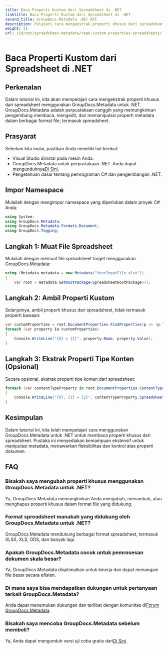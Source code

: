 ```yaml
---
title: Baca Properti Kustom dari Spreadsheet di .NET
linktitle: Baca Properti Kustom dari Spreadsheet di .NET
second_title: GroupDocs.Metadata .NET API
description: Pelajari cara mengekstrak properti khusus dari spreadsheet menggunakan GroupDocs.Metadata untuk .NET. Tingkatkan manipulasi metadata di aplikasi .NET Anda.
weight: 11
url: /id/net/spreadsheet-metadata/read-custom-properties-spreadsheets/
---
```


# Baca Properti Kustom dari Spreadsheet di .NET

## Perkenalan
Dalam tutorial ini, kita akan mempelajari cara mengekstrak properti khusus dari spreadsheet menggunakan GroupDocs.Metadata untuk .NET. GroupDocs.Metadata adalah perpustakaan canggih yang memungkinkan pengembang membaca, mengedit, dan memanipulasi properti metadata dalam berbagai format file, termasuk spreadsheet.
## Prasyarat
Sebelum kita mulai, pastikan Anda memiliki hal berikut:
- Visual Studio diinstal pada mesin Anda.
-  GroupDocs.Metadata untuk perpustakaan .NET. Anda dapat mengunduhnya[Di Sini](https://releases.groupdocs.com/metadata/net/).
- Pengetahuan dasar tentang pemrograman C# dan pengembangan .NET.

## Impor Namespace
Mulailah dengan mengimpor namespace yang diperlukan dalam proyek C# Anda:
```csharp
using System;
using GroupDocs.Metadata;
using GroupDocs.Metadata.Formats.Document;
using GroupDocs.Tagging;
```
## Langkah 1: Muat File Spreadsheet
Mulailah dengan memuat file spreadsheet target menggunakan GroupDocs.Metadata:
```csharp
using (Metadata metadata = new Metadata("YourInputFile.xlsx"))
{
    var root = metadata.GetRootPackage<SpreadsheetRootPackage>();
```
## Langkah 2: Ambil Properti Kustom
Selanjutnya, ambil properti khusus dari spreadsheet, tidak termasuk properti bawaan:
```csharp
var customProperties = root.DocumentProperties.FindProperties(p => !p.Tags.Contains(Tags.Document.BuiltIn));
foreach (var property in customProperties)
{
    Console.WriteLine("{0} = {1}", property.Name, property.Value);
}
```
## Langkah 3: Ekstrak Properti Tipe Konten (Opsional)
Secara opsional, ekstrak properti tipe konten dari spreadsheet:
```csharp
foreach (var contentTypeProperty in root.DocumentProperties.ContentTypeProperties.ToList())
{
    Console.WriteLine("{0}, {1} = {2}", contentTypeProperty.SpreadsheetPropertyType, contentTypeProperty.Name, contentTypeProperty.SpreadsheetPropertyValue);
}
```

## Kesimpulan
Dalam tutorial ini, kita telah mempelajari cara menggunakan GroupDocs.Metadata untuk .NET untuk membaca properti khusus dari spreadsheet. Pustaka ini menyediakan kemampuan ekstensif untuk manipulasi metadata, menawarkan fleksibilitas dan kontrol atas properti dokumen.

## FAQ
### Bisakah saya mengubah properti khusus menggunakan GroupDocs.Metadata untuk .NET?
Ya, GroupDocs.Metadata memungkinkan Anda mengubah, menambah, atau menghapus properti khusus dalam format file yang didukung.
### Format spreadsheet manakah yang didukung oleh GroupDocs.Metadata untuk .NET?
GroupDocs.Metadata mendukung berbagai format spreadsheet, termasuk XLSX, XLS, ODS, dan banyak lagi.
### Apakah GroupDocs.Metadata cocok untuk pemrosesan dokumen skala besar?
Ya, GroupDocs.Metadata dioptimalkan untuk kinerja dan dapat menangani file besar secara efisien.
### Di mana saya bisa mendapatkan dukungan untuk pertanyaan terkait GroupDocs.Metadata?
 Anda dapat menemukan dukungan dan terlibat dengan komunitas di[Forum GroupDocs.Metadata](https://forum.groupdocs.com/c/metadata/14).
### Bisakah saya mencoba GroupDocs.Metadata sebelum membeli?
 Ya, Anda dapat mengunduh versi uji coba gratis dari[Di Sini](https://releases.groupdocs.com/).